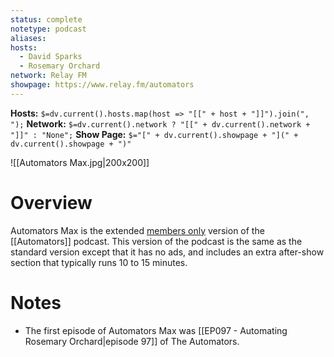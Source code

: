 ```yaml
---
status: complete
notetype: podcast
aliases:
hosts:
  - David Sparks
  - Rosemary Orchard
network: Relay FM
showpage: https://www.relay.fm/automators
---
```

**Hosts:** `$=dv.current().hosts.map(host => "[[" + host + "]]").join(", ");`
**Network:** `$=dv.current().network ? "[[" + dv.current().network + "]]" : "None";`
**Show Page:** `$="[" + dv.current().showpage + "](" + dv.current().showpage + ")"`

![[Automators Max.jpg|200x200]]

# Overview
Automators Max is the extended [members only](https://www.relay.fm/membership) version of the [[Automators]] podcast. This version of the podcast is the same as the standard version except that it has no ads, and includes an extra after-show section that typically runs 10 to 15 minutes.

# Notes
- The first episode of Automators Max was  [[EP097 - Automating Rosemary Orchard|episode 97]] of The Automators.
